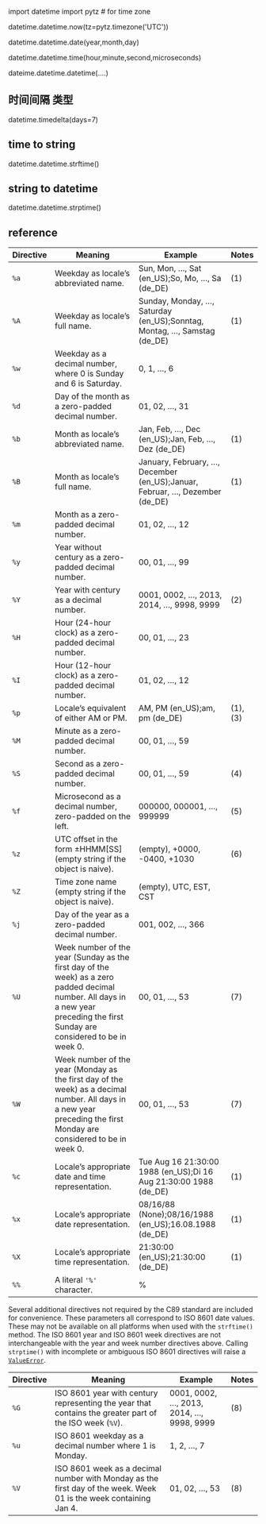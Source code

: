import datetime
import pytz    # for time zone

datetime.datetime.now(tz=pytz.timezone('UTC'))



datetime.datetime.date(year,month,day)

datetime.datetime.time(hour,minute,second,microseconds)

dateime.datetime.datetime(....)



## 时间间隔 类型

datetime.timedelta(days=7)



## time to string

datetime.datetime.strftime()



## string to datetime

datetime.datetime.strptime()



## reference



| Directive | Meaning                                                      | Example                                                      | Notes    |
| --------- | ------------------------------------------------------------ | ------------------------------------------------------------ | -------- |
| `%a`      | Weekday as locale’s abbreviated name.                        | Sun, Mon, …, Sat (en_US);So, Mo, …, Sa (de_DE)               | (1)      |
| `%A`      | Weekday as locale’s full name.                               | Sunday, Monday, …, Saturday (en_US);Sonntag, Montag, …, Samstag (de_DE) | (1)      |
| `%w`      | Weekday as a decimal number, where 0 is Sunday and 6 is Saturday. | 0, 1, …, 6                                                   |          |
| `%d`      | Day of the month as a zero-padded decimal number.            | 01, 02, …, 31                                                |          |
| `%b`      | Month as locale’s abbreviated name.                          | Jan, Feb, …, Dec (en_US);Jan, Feb, …, Dez (de_DE)            | (1)      |
| `%B`      | Month as locale’s full name.                                 | January, February, …, December (en_US);Januar, Februar, …, Dezember (de_DE) | (1)      |
| `%m`      | Month as a zero-padded decimal number.                       | 01, 02, …, 12                                                |          |
| `%y`      | Year without century as a zero-padded decimal number.        | 00, 01, …, 99                                                |          |
| `%Y`      | Year with century as a decimal number.                       | 0001, 0002, …, 2013, 2014, …, 9998, 9999                     | (2)      |
| `%H`      | Hour (24-hour clock) as a zero-padded decimal number.        | 00, 01, …, 23                                                |          |
| `%I`      | Hour (12-hour clock) as a zero-padded decimal number.        | 01, 02, …, 12                                                |          |
| `%p`      | Locale’s equivalent of either AM or PM.                      | AM, PM (en_US);am, pm (de_DE)                                | (1), (3) |
| `%M`      | Minute as a zero-padded decimal number.                      | 00, 01, …, 59                                                |          |
| `%S`      | Second as a zero-padded decimal number.                      | 00, 01, …, 59                                                | (4)      |
| `%f`      | Microsecond as a decimal number, zero-padded on the left.    | 000000, 000001, …, 999999                                    | (5)      |
| `%z`      | UTC offset in the form ±HHMM[SS] (empty string if the object is naive). | (empty), +0000, -0400, +1030                                 | (6)      |
| `%Z`      | Time zone name (empty string if the object is naive).        | (empty), UTC, EST, CST                                       |          |
| `%j`      | Day of the year as a zero-padded decimal number.             | 001, 002, …, 366                                             |          |
| `%U`      | Week number of the year (Sunday as the first day of the week) as a zero padded decimal number. All days in a new year preceding the first Sunday are considered to be in week 0. | 00, 01, …, 53                                                | (7)      |
| `%W`      | Week number of the year (Monday as the first day of the week) as a decimal number. All days in a new year preceding the first Monday are considered to be in week 0. | 00, 01, …, 53                                                | (7)      |
| `%c`      | Locale’s appropriate date and time representation.           | Tue Aug 16 21:30:00 1988 (en_US);Di 16 Aug 21:30:00 1988 (de_DE) | (1)      |
| `%x`      | Locale’s appropriate date representation.                    | 08/16/88 (None);08/16/1988 (en_US);16.08.1988 (de_DE)        | (1)      |
| `%X`      | Locale’s appropriate time representation.                    | 21:30:00 (en_US);21:30:00 (de_DE)                            | (1)      |
| `%%`      | A literal `'%'` character.                                   | %                                                            |          |



Several additional directives not required by the C89 standard are included for convenience. These parameters all correspond to ISO 8601 date values. These may not be available on all platforms when used with the `strftime()` method. The ISO 8601 year and ISO 8601 week directives are not interchangeable with the year and week number directives above. Calling `strptime()` with incomplete or ambiguous ISO 8601 directives will raise a [`ValueError`](https://docs.python.org/3/library/exceptions.html#ValueError).

| Directive | Meaning                                                      | Example                                  | Notes |
| --------- | ------------------------------------------------------------ | ---------------------------------------- | ----- |
| `%G`      | ISO 8601 year with century representing the year that contains the greater part of the ISO week (`%V`). | 0001, 0002, …, 2013, 2014, …, 9998, 9999 | (8)   |
| `%u`      | ISO 8601 weekday as a decimal number where 1 is Monday.      | 1, 2, …, 7                               |       |
| `%V`      | ISO 8601 week as a decimal number with Monday as the first day of the week. Week 01 is the week containing Jan 4. | 01, 02, …, 53                            | (8)   |